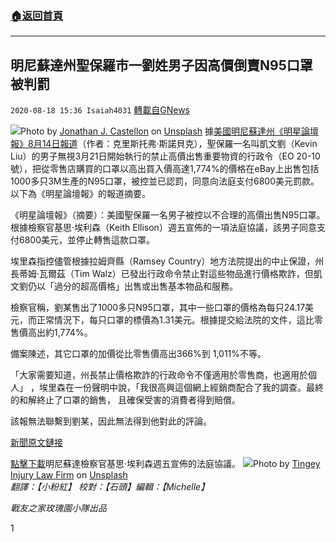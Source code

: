 ###  [:house:返回首頁](https://github.com/ourhimalayas/txt)
---

## 明尼蘇達州聖保羅市一劉姓男子因高價倒賣N95口罩被判罰
`2020-08-18 15:36 Isaiah4031` [轉載自GNews](https://gnews.org/zh-hant/302076/)

![](https://s3.amazonaws.com/gnews-media-offload/wp-content/uploads/2020/08/18154011/AG_20200818_N95_photo169.png)Photo by [Jonathan J. Castellon](https://unsplash.com/@joncas89?utm_source=unsplash&amp;utm_medium=referral&amp;utm_content=creditCopyText) on [Unsplash](https://unsplash.com/s/photos/n95?utm_source=unsplash&amp;utm_medium=referral&amp;utm_content=creditCopyText)
據[美國明尼蘇達州《明星論壇報》8月14日報道](https://www.startribune.com/settlement-halts-alleged-price-gouging/572120472/?refresh=true)（作者：克里斯托弗·斯諾貝克），聖保羅一名叫凱文劉（Kevin Liu）的男子無視3月21日開始執行的禁止高價出售重要物資的行政令（EO 20-10號），把從零售店購買的口罩以高出買入價高達1,774%的價格在eBay上出售包括1000多只3M生產的N95口罩，被控並已認罰，同意向法庭支付6800美元罰款。以下為《明星論壇報》的報道摘要。

《明星論壇報》（摘要）：美國聖保羅一名男子被控以不合理的高價出售N95口罩。根據檢察官基思·埃利森（Keith Ellison）週五宣佈的一項法庭協議，該男子同意支付6800美元，並停止轉售這款口罩。

埃里森指控儘管根據拉姆齊縣（Ramsey Country）地方法院提出的中止保證，州長蒂姆·瓦爾茲（Tim Walz）已發出行政命令禁止對這些物品進行價格欺詐，但凱文劉仍以「過分的超高價格」出售或出售基本物品和服務。

檢察官稱，劉某售出了1000多只N95口罩，其中一些口罩的價格為每只24.17美元，而正常情況下，每只口罩的標價為1.31美元。根據提交給法院的文件，這比零售價高出約1,774%。

備案陳述，其它口罩的加價從比零售價高出366%到 1,011%不等。

「大家需要知道，州長禁止價格欺詐的行政命令不僅適用於零售商，也適用於個人」 ，埃里森在一份聲明中說，「我很高興這個網上經銷商配合了我的調查。最終的和解終止了口罩的銷售， 且確保受害的消費者得到賠償。

該報無法聯繫到劉某，因此無法得到他對此的評論。

[新聞原文鏈接](https://www.startribune.com/settlement-halts-alleged-price-gouging/572120472/?refresh=true)

[點擊下載](https://www.ag.state.mn.us/Office/Communications/2020/docs/Liu_AOD.pdf)明尼蘇達檢察官基思·埃利森週五宣佈的法庭協議。
![](https://s3.amazonaws.com/gnews-media-offload/wp-content/uploads/2020/08/18153424/AG_20200818_N95-figure1-scaled.jpg)Photo by [Tingey Injury Law Firm](https://unsplash.com/@tingeyinjurylawfirm?utm_source=unsplash&amp;utm_medium=referral&amp;utm_content=creditCopyText) on [Unsplash](https://unsplash.com/s/photos/justice?utm_source=unsplash&amp;utm_medium=referral&amp;utm_content=creditCopyText)
*翻譯：【小粉紅】 校對：【石頭】編輯：【Michelle】*

*戰友之家玫瑰園小隊出品*

1
